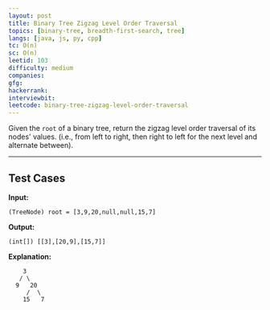 ```yaml
---
layout: post
title: Binary Tree Zigzag Level Order Traversal
topics: [binary-tree, breadth-first-search, tree]
langs: [java, js, py, cpp]
tc: O(n)
sc: O(n)
leetid: 103
difficulty: medium
companies: 
gfg: 
hackerrank: 
interviewbit: 
leetcode: binary-tree-zigzag-level-order-traversal
---
```


Given the `root` of a binary tree, 
return the zigzag level order traversal of its nodes' values. 
(i.e., from left to right, then right to left for the next level and alternate between).

---

## Test Cases

**Input:** 
```
(TreeNode) root = [3,9,20,null,null,15,7]
```

**Output:** 
```
(int[]) [[3],[20,9],[15,7]]
```

**Explanation:**
```
    3
   / \
  9   20
     /  \
    15   7
```